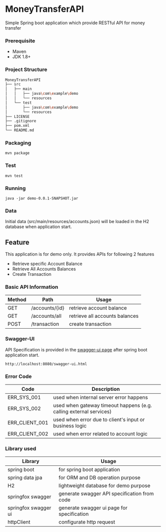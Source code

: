 # MoneyTransferAPI
Simple Spring boot application which provide RESTful API for money transfer

### Prerequisite
- Maven
- JDK 1.8+
### Project Structure
```bash
MoneyTransferAPI
├── src
│   ├── main
│   │   ├── java\com\example\demo
│   │   └── resources
│   └── test
│       ├── java\com\example\demo
│       └── resources
├── LICENSE
├── .gitignore
├── pom.xml
└── README.md
```
### Packaging
```
mvn package
```
### Test
```
mvn test
```
### Running
```
java -jar demo-0.0.1-SNAPSHOT.jar
```
### Data
Initial data (src/main/resources/accounts.json) will be loaded in the H2 database when application start.
## Feature
This application is for demo only. It provides APIs for following 2 features
- Retrieve specific Account Balance
- Retrieve All Accounts Balances
- Create Transaction
### Basic API Information
| Method | Path | Usage |
| --- | --- | --- |
| GET | /accounts/{id} | retrieve account balance |
| GET | /accounts/all | retrieve all accounts balances
| POST | /transaction | create transaction |
### Swagger-UI
API Specification is provided in the [swagger-ui page](http://localhost:8080/swagger-ui.html) after spring boot application start.
```
http://localhost:8080/swagger-ui.html
```
### Error Code
| Code | Description |
| --- | --- |
| ERR_SYS_001 | used when internal server error happens |
| ERR_SYS_002 | used when gateway timeout happens (e.g. calling external services) |
| ERR_CLIENT_001 | used when error due to client's input or business logic |
| ERR_CLIENT_002 | used when error related to account logic |
### Library used
| Library | Usage |
| --- | --- |
| spring boot | for spring boot application |
| spring data jpa | for ORM and DB operation purpose |
| H2 | lightweight database for demo purpose |
| springfox swagger | generate swagger API specification from code |
| springfox swagger ui | generate swagger ui page for specification |
| httpClient | configurate http request |

